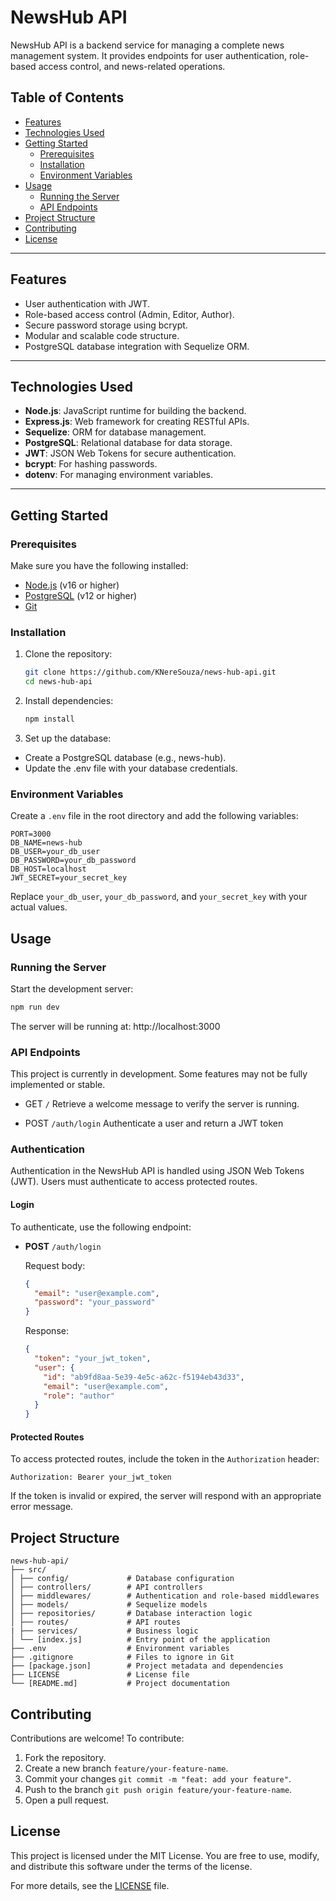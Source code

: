 # NewsHub API

NewsHub API is a backend service for managing a complete news management system. It provides endpoints for user authentication, role-based access control, and news-related operations.

## Table of Contents

- [Features](#features)
- [Technologies Used](#technologies-used)
- [Getting Started](#getting-started)
  - [Prerequisites](#prerequisites)
  - [Installation](#installation)
  - [Environment Variables](#environment-variables)
- [Usage](#usage)
  - [Running the Server](#running-the-server)
  - [API Endpoints](#api-endpoints)
- [Project Structure](#project-structure)
- [Contributing](#contributing)
- [License](#license)

---

## Features

- User authentication with JWT.
- Role-based access control (Admin, Editor, Author).
- Secure password storage using bcrypt.
- Modular and scalable code structure.
- PostgreSQL database integration with Sequelize ORM.

---

## Technologies Used

- **Node.js**: JavaScript runtime for building the backend.
- **Express.js**: Web framework for creating RESTful APIs.
- **Sequelize**: ORM for database management.
- **PostgreSQL**: Relational database for data storage.
- **JWT**: JSON Web Tokens for secure authentication.
- **bcrypt**: For hashing passwords.
- **dotenv**: For managing environment variables.

---

## Getting Started

### Prerequisites

Make sure you have the following installed:

- [Node.js](https://nodejs.org/) (v16 or higher)
- [PostgreSQL](https://www.postgresql.org/) (v12 or higher)
- [Git](https://git-scm.com/)

### Installation

1. Clone the repository:

   ```bash
   git clone https://github.com/KNereSouza/news-hub-api.git
   cd news-hub-api
   ```

2. Install dependencies:

   ```bash
   npm install
   ```

3. Set up the database:

- Create a PostgreSQL database (e.g., news-hub).
- Update the .env file with your database credentials.

### Environment Variables

Create a `.env` file in the root directory and add the following variables:

```.env
PORT=3000
DB_NAME=news-hub
DB_USER=your_db_user
DB_PASSWORD=your_db_password
DB_HOST=localhost
JWT_SECRET=your_secret_key
```

Replace `your_db_user`, `your_db_password`, and `your_secret_key` with your actual values.

## Usage

### Running the Server

Start the development server:

```bash
npm run dev
```

The server will be running at: http://localhost:3000

### API Endpoints

This project is currently in development. Some features may not be fully implemented or stable.

- GET `/`
  Retrieve a welcome message to verify the server is running.

- POST `/auth/login`
  Authenticate a user and return a JWT token

### Authentication

Authentication in the NewsHub API is handled using JSON Web Tokens (JWT). Users must authenticate to access protected routes.

#### Login

To authenticate, use the following endpoint:

- **POST** `/auth/login`

  Request body:

  ```json
  {
    "email": "user@example.com",
    "password": "your_password"
  }
  ```

  Response:

  ```json
  {
    "token": "your_jwt_token",
    "user": {
      "id": "ab9fd8aa-5e39-4e5c-a62c-f5194eb43d33",
      "email": "user@example.com",
      "role": "author"
    }
  }
  ```

#### Protected Routes

To access protected routes, include the token in the `Authorization` header:

```
Authorization: Bearer your_jwt_token
```

If the token is invalid or expired, the server will respond with an appropriate error message.

## Project Structure

```
news-hub-api/
├── src/
│ ├── config/             # Database configuration
│ ├── controllers/        # API controllers
│ ├── middlewares/        # Authentication and role-based middlewares
│ ├── models/             # Sequelize models
│ ├── repositories/       # Database interaction logic
│ ├── routes/             # API routes
| ├── services/           # Business logic
│ └── [index.js]          # Entry point of the application
├── .env                  # Environment variables
├── .gitignore            # Files to ignore in Git
├── [package.json]        # Project metadata and dependencies
├── LICENSE               # License file
└── [README.md]           # Project documentation
```

## Contributing

Contributions are welcome! To contribute:

1. Fork the repository.
2. Create a new branch `feature/your-feature-name`.
3. Commit your changes `git commit -m "feat: add your feature"`.
4. Push to the branch `git push origin feature/your-feature-name`.
5. Open a pull request.

## License

This project is licensed under the MIT License. You are free to use, modify, and distribute this software under the terms of the license.

For more details, see the [LICENSE](./LICENSE) file.
